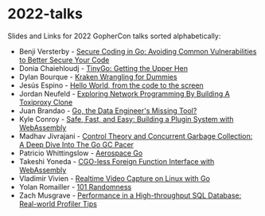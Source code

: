 # 2022-talks
Slides and Links for 2022 GopherCon talks sorted alphabetically:

- Benji Versterby - [Secure Coding in Go: Avoiding Common Vulnerabilities to Better Secure Your Code](./BenjiVesterby-SecureCodingInGo/README.md)
- Donia Chaiehloudj - [TinyGo: Getting the Upper Hen](./DoniaChaiehloudj-TinyGo-UpperHen/README.md)
- Dylan Bourque - [Kraken Wrangling for Dummies](./DylanBourque-KrakenWranglingForDummies/README.md)
- Jesús Espino - [Hello World, from the code to the screen](./JesúsEspino-HelloWorldFromTheCodeToTheScreen/README.md)
- Jordan Neufeld - [Exploring Network Programming By Building A Toxiproxy Clone](./JordanNeufeld-ExploringNetworkProgrammingByBuildingAToxiproxyClone/README.md)
- Juan Brandao - [Go, the Data Engineer's Missing Tool?](./JuanBrandao-GoTheDataEngineersMissingTool/README.md)
- Kyle Conroy - [Safe, Fast, and Easy: Building a Plugin System with WebAssembly](./KyleConroy-PluginSystemWebAssembly/README.md)
- Madhav Jivrajani - [Control Theory and Concurrent Garbage Collection: A Deep Dive Into The Go GC Pacer](./MadhavJivrajani-GCPacerDeepDive/README.md)
- Patricio Whittingslow - [Aerospace Go](./PatricioWhittingslow-AerospaceGo/README.md)
- Takeshi Yoneda - [CGO-less Foreign Function Interface with WebAssembly](./TakeshiYoneda-CGOlessForeignFunctionInterfaceWithWasm/README.md)
- Vladimir Vivien - [Realtime Video Capture on Linux with Go](./vladimirvivien-RealtimeVideoCaptureLinux/README.md)
- Yolan Romailler - [101 Randomness](./YolanRomailler-101Randomness/README.md)
- Zach Musgrave - [Performance in a High-throughput SQL Database: Real-world Profiler Tips](./ZachMusgrave-PerformanceHighThroughputSQLDatabase/README.md)
